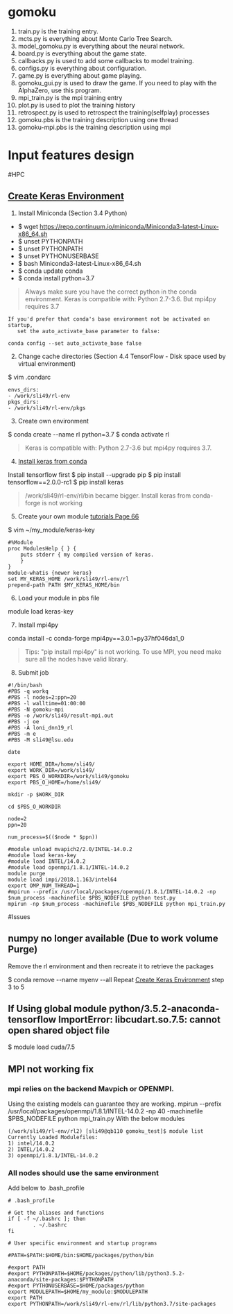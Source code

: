 # gomoku

1. train.py is the training entry.
2. mcts.py is everything about Monte Carlo Tree Search.
3. model_gomoku.py is everything about the neural network.
4. board.py is everything about the game state.
5. callbacks.py is used to add some callbacks to model training.
6. configs.py is everything about configuration.
7. game.py is everything about game playing.
8. gomoku_gui.py is used to draw the game. If you need to play with the AlphaZero, use this program.
9. mpi_train.py is the mpi training entry
10. plot.py is used to plot the training history
11. retrospect.py is used to retrospect the training(selfplay) processes
12. gomoku.pbs is the training description using one thread
13. gomoku-mpi.pbs is the training description using mpi

# Input features design

#HPC

## [Create Keras Environment](http://www.hpc.lsu.edu/docs/faq/installation-details.php)

1. Install Miniconda (Section 3.4 Python)

* $ wget https://repo.continuum.io/miniconda/Miniconda3-latest-Linux-x86_64.sh
* $ unset PYTHONPATH
* $ unset PYTHONPATH
* $ unset PYTHONUSERBASE
* $ bash Miniconda3-latest-Linux-x86_64.sh
* $ conda update conda
* $ conda install python=3.7

> Always make sure you have the correct python in the conda environment. Keras is compatible with: Python 2.7-3.6. But mpi4py requires 3.7

```
If you'd prefer that conda's base environment not be activated on startup, 
   set the auto_activate_base parameter to false: 

conda config --set auto_activate_base false
```

2. Change cache directories (Section 4.4 TensorFlow - Disk space used by virtual environment)

$ vim .condarc
```
envs_dirs:
- /work/sli49/rl-env
pkgs_dirs:
- /work/sli49/rl-env/pkgs
```

3. Create own environment

$ conda create --name rl python=3.7
$ conda activate rl

> Keras is compatible with: Python 2.7-3.6 but mpi4py requires 3.7. 

4. [Install keras from conda](https://github.com/keras-team/keras)

Install tensorflow first
$ pip install --upgrade pip
$ pip install tensorflow==2.0.0-rc1
$ pip install keras

> /work/sli49/rl-env/rl/bin became bigger. Install keras from conda-forge is not working

5. Create your own module [tutorials Page 66](http://www.hpc.lsu.edu/training/weekly-materials/2018-Fall/HPC_UserEnv_Fall_2018_session_1.pdf)

$ vim ~/my_module/keras-key
```
#%Module
proc ModulesHelp { } {
    puts stderr { my compiled version of keras.
    }
}
module-whatis {newer keras}
set MY_KERAS_HOME /work/sli49/rl-env/rl
prepend-path PATH $MY_KERAS_HOME/bin
```

6. Load your module in pbs file

module load keras-key

7. Install mpi4py 

conda install -c conda-forge mpi4py==3.0.1=py37hf046da1_0

> Tips: "pip install mpi4py" is not working. To use MPI, you need make sure all the nodes have valid library.

8. Submit job

```
#!/bin/bash
#PBS -q workq
#PBS -l nodes=2:ppn=20
#PBS -l walltime=01:00:00
#PBS -N gomoku-mpi
#PBS -o /work/sli49/result-mpi.out
#PBS -j oe
#PBS -A loni_dnn19_rl
#PBS -m e
#PBS -M sli49@lsu.edu

date

export HOME_DIR=/home/sli49/
export WORK_DIR=/work/sli49/
export PBS_O_WORKDIR=/work/sli49/gomoku
export PBS_O_HOME=/home/sli49/

mkdir -p $WORK_DIR

cd $PBS_O_WORKDIR

node=2
ppn=20

num_process=$(($node * $ppn))

#module unload mvapich2/2.0/INTEL-14.0.2
#module load keras-key
#module load INTEL/14.0.2
#module load openmpi/1.8.1/INTEL-14.0.2
module purge
module load impi/2018.1.163/intel64
export OMP_NUM_THREAD=1
#mpirun --prefix /usr/local/packages/openmpi/1.8.1/INTEL-14.0.2 -np $num_process -machinefile $PBS_NODEFILE python test.py
mpirun -np $num_process -machinefile $PBS_NODEFILE python mpi_train.py
```

#Issues

## numpy no longer available (Due to work volume Purge)

Remove the rl environment and then recreate it to retrieve the packages

$ conda remove --name myenv --all
Repeat [Create Keras Environment](#create-keras-environment) step 3 to 5

## If Using global module python/3.5.2-anaconda-tensorflow ImportError: libcudart.so.7.5: cannot open shared object file
$ module load cuda/7.5

## MPI not working fix

### mpi relies on the backend Mavpich or OPENMPI.
Using the existing models can guarantee they are working.
mpirun --prefix /usr/local/packages/openmpi/1.8.1/INTEL-14.0.2 -np 40 -machinefile $PBS_NODEFILE python mpi_train.py
With the below modules
```
(/work/sli49/rl-env/rl2) [sli49@qb110 gomoku_test]$ module list
Currently Loaded Modulefiles:
1) intel/14.0.2
2) INTEL/14.0.2
3) openmpi/1.8.1/INTEL-14.0.2
```

### All nodes should use the same environment
Add below to .bash_profile
```
# .bash_profile

# Get the aliases and functions
if [ -f ~/.bashrc ]; then
        . ~/.bashrc
fi

# User specific environment and startup programs

#PATH=$PATH:$HOME/bin:$HOME/packages/python/bin

#export PATH
#export PYTHONPATH=$HOME/packages/python/lib/python3.5.2-anaconda/site-packages:$PYTHONPATH
#export PYTHONUSERBASE=$HOME/packages/python
export MODULEPATH=$HOME/my_module:$MODULEPATH
export PATH
export PYTHONPATH=/work/sli49/rl-env/rl/lib/python3.7/site-packages
```

